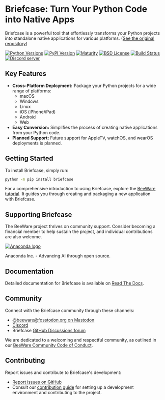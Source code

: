 # Briefcase: Turn Your Python Code into Native Apps

Briefcase is a powerful tool that effortlessly transforms your Python projects into standalone native applications for various platforms. ([See the original repository](https://github.com/beeware/briefcase))

[![Python Versions](https://img.shields.io/pypi/pyversions/briefcase.svg)](https://pypi.python.org/pypi/briefcase)
[![PyPI Version](https://img.shields.io/pypi/v/briefcase.svg)](https://pypi.python.org/pypi/briefcase)
[![Maturity](https://img.shields.io/pypi/status/briefcase.svg)](https://pypi.python.org/pypi/briefcase)
[![BSD License](https://img.shields.io/pypi/l/briefcase.svg)](https://github.com/beeware/briefcase/blob/main/LICENSE)
[![Build Status](https://github.com/beeware/briefcase/workflows/CI/badge.svg?branch=main)](https://github.com/beeware/briefcase/actions)
[![Discord server](https://img.shields.io/discord/836455665257021440?label=Discord%20Chat&logo=discord&style=plastic)](https://beeware.org/bee/chat/)

## Key Features

*   **Cross-Platform Deployment:** Package your Python projects for a wide range of platforms:
    *   macOS
    *   Windows
    *   Linux
    *   iOS (iPhone/iPad)
    *   Android
    *   Web
*   **Easy Conversion:** Simplifies the process of creating native applications from your Python code.
*   **Planned Support:** Future support for AppleTV, watchOS, and wearOS deployments is planned.

## Getting Started

To install Briefcase, simply run:

```bash
python -m pip install briefcase
```

For a comprehensive introduction to using Briefcase, explore the [BeeWare tutorial](https://docs.beeware.org). It guides you through creating and packaging a new application with Briefcase.

## Supporting Briefcase

The BeeWare project thrives on community support. Consider becoming a financial member to help sustain the project, and individual contributions are also welcome.

[![Anaconda logo](https://beeware.org/community/members/anaconda/anaconda-large.png)](https://anaconda.com/)

Anaconda Inc. - Advancing AI through open source.

## Documentation

Detailed documentation for Briefcase is available on [Read The Docs](https://briefcase.readthedocs.io).

## Community

Connect with the Briefcase community through these channels:

*   [@beeware@fosstodon.org on Mastodon](https://fosstodon.org/@beeware)
*   [Discord](https://beeware.org/bee/chat/)
*   Briefcase [GitHub Discussions forum](https://github.com/beeware/briefcase/discussions)

We are dedicated to a welcoming and respectful community, as outlined in our [BeeWare Community Code of Conduct](https://beeware.org/community/behavior/).

## Contributing

Report issues and contribute to Briefcase's development:

*   [Report issues on GitHub](https://github.com/beeware/briefcase/issues)
*   Consult our [contribution guide](https://briefcase.readthedocs.io/en/latest/how-to/contribute/index.html) for setting up a development environment and contributing to the project.